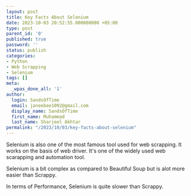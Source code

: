 ```yaml
---
layout: post
title: Key Facts About Selenium
date: 2023-10-03 20:52:55.000000000 +05:00
type: post
parent_id: '0'
published: true
password: ''
status: publish
categories:
- Python
- Web Scrapping
- Selenium
tags: []
meta:
  _wpas_done_all: '1'
author:
  login: SandsOfTime
  email: janeebee1092@gmail.com
  display_name: SandsOfTime
  first_name: Muhammad
  last_name: Sharjeel Akhtar
permalink: "/2023/10/03/key-facts-about-selenium"
---
```


Selenium is also one of the most famous tool used for web scrapping. It works on the basis of web driver. It's one of the widely used web scarapping and automation tool. 

Selenium is a bit complex as compared to Beautiful Soup but is alot more easier than Scrappy. 

In terms of Performance, Selenium is quite slower than Scrappy.
	
